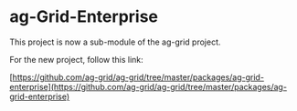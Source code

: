 
ag-Grid-Enterprise
==============

This project is now a sub-module of the ag-grid project.

For the new project, follow this link:

[https://github.com/ag-grid/ag-grid/tree/master/packages/ag-grid-enterprise](https://github.com/ag-grid/ag-grid/tree/master/packages/ag-grid-enterprise)
